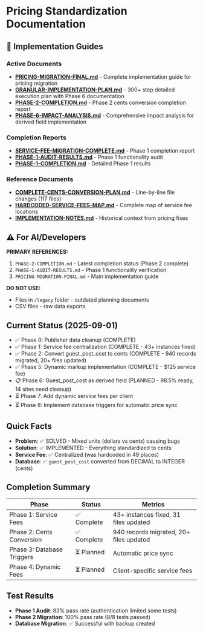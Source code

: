 # Pricing Standardization Documentation

## 📄 Implementation Guides

### Active Documents
- **[PRICING-MIGRATION-FINAL.md](./PRICING-MIGRATION-FINAL.md)** - Complete implementation guide for pricing migration
- **[GRANULAR-IMPLEMENTATION-PLAN.md](./GRANULAR-IMPLEMENTATION-PLAN.md)** - 300+ step detailed execution plan with Phase 6 documentation
- **[PHASE-2-COMPLETION.md](./PHASE-2-COMPLETION.md)** - Phase 2 cents conversion completion report
- **[PHASE-6-IMPACT-ANALYSIS.md](./PHASE-6-IMPACT-ANALYSIS.md)** - Comprehensive impact analysis for derived field implementation

### Completion Reports
- **[SERVICE-FEE-MIGRATION-COMPLETE.md](./SERVICE-FEE-MIGRATION-COMPLETE.md)** - Phase 1 completion report
- **[PHASE-1-AUDIT-RESULTS.md](./PHASE-1-AUDIT-RESULTS.md)** - Phase 1 functionality audit
- **[PHASE-1-COMPLETION.md](./PHASE-1-COMPLETION.md)** - Detailed Phase 1 results

### Reference Documents
- **[COMPLETE-CENTS-CONVERSION-PLAN.md](./COMPLETE-CENTS-CONVERSION-PLAN.md)** - Line-by-line file changes (117 files)
- **[HARDCODED-SERVICE-FEES-MAP.md](./HARDCODED-SERVICE-FEES-MAP.md)** - Complete map of service fee locations
- **[IMPLEMENTATION-NOTES.md](./IMPLEMENTATION-NOTES.md)** - Historical context from pricing fixes

## ⚠️ For AI/Developers

**PRIMARY REFERENCES:**
1. `PHASE-2-COMPLETION.md` - Latest completion status (Phase 2 complete)
2. `PHASE-1-AUDIT-RESULTS.md` - Phase 1 functionality verification
3. `PRICING-MIGRATION-FINAL.md` - Main implementation guide

**DO NOT USE:**
- Files in `/legacy` folder - outdated planning documents
- CSV files - raw data exports

## Current Status (2025-09-01)

- ✅ Phase 0: Publisher data cleanup (COMPLETE)
- ✅ Phase 1: Service fee centralization (COMPLETE - 43+ instances fixed)
- ✅ Phase 2: Convert guest_post_cost to cents (COMPLETE - 940 records migrated, 20+ files updated)
- ✅ Phase 5: Dynamic markup implementation (COMPLETE - $125 service fee)
- 📋 Phase 6: Guest_post_cost as derived field (PLANNED - 98.5% ready, 14 sites need cleanup)
- ⏳ Phase 7: Add dynamic service fees per client
- ⏳ Phase 8: Implement database triggers for automatic price sync

## Quick Facts

- **Problem**: ✅ SOLVED - Mixed units (dollars vs cents) causing bugs
- **Solution**: ✅ IMPLEMENTED - Everything standardized to cents
- **Service Fee**: ✅ Centralized (was hardcoded in 49 places)
- **Database**: ✅ `guest_post_cost` converted from DECIMAL to INTEGER (cents)

## Completion Summary

| Phase | Status | Metrics |
|-------|--------|---------|
| Phase 1: Service Fees | ✅ Complete | 43+ instances fixed, 31 files updated |
| Phase 2: Cents Conversion | ✅ Complete | 940 records migrated, 20+ files updated |
| Phase 3: Database Triggers | ⏳ Planned | Automatic price sync |
| Phase 4: Dynamic Fees | ⏳ Planned | Client-specific service fees |

## Test Results

- **Phase 1 Audit**: 83% pass rate (authentication limited some tests)
- **Phase 2 Migration**: 100% pass rate (8/8 tests passed)
- **Database Migration**: ✅ Successful with backup created